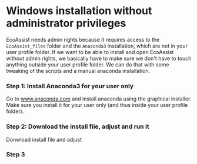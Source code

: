 # Windows installation without administrator privileges
EcoAssist needs admin rights because it requires access to the `EcoAssist_files` folder and the `Anaconda3` installation, which are not in your user profile folder. If we want to be able to install and open EcoAssist without admin rights, we basically have to make sure we don't have to touch anything outside your user profile folder. We can do that with some tweaking of the scripts and a manual anaconda installation.

### Step 1: Install Anaconda3 for your user only
Go to www.anaconda.com and install anaconda using the graphical installer. Make sure you install it for your user only (and thus inside your user profile folder).



### Step 2: Download the install file, adjust and run it
Donwload install file and adjust

### Step 3
